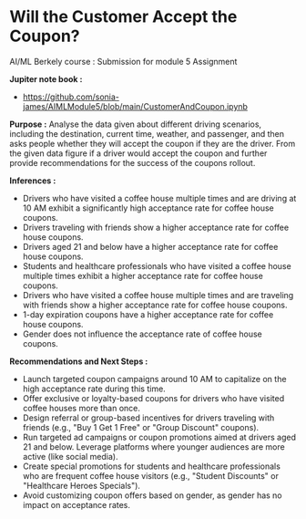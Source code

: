# Will the Customer Accept the Coupon?
AI/ML Berkely course : Submission for module 5 Assignment

**Jupiter note book  :** 
*  https://github.com/sonia-james/AIMLModule5/blob/main/CustomerAndCoupon.ipynb

**Purpose :** 
Analyse the data given about different driving scenarios, including the destination, current time, weather, and passenger, and then asks people whether they will accept the coupon if they are the driver. From the given data figure if a driver would accept the coupon and further provide recommendations for the success of the coupons rollout. 

**Inferences :** 

* Drivers who have visited a coffee house multiple times and are driving at 10 AM exhibit a significantly high acceptance rate for coffee house coupons.
* Drivers traveling with friends show a higher acceptance rate for coffee house coupons.
* Drivers aged 21 and below have a higher acceptance rate for coffee house coupons.
* Students and healthcare professionals who have visited a coffee house multiple times exhibit a higher acceptance rate for coffee house coupons.
* Drivers who have visited a coffee house multiple times and are traveling with friends show a higher acceptance rate for coffee house coupons.
* 1-day expiration coupons have a higher acceptance rate for coffee house coupons.
* Gender does not influence the acceptance rate of coffee house coupons.

**Recommendations and Next Steps :**
* Launch targeted coupon campaigns around 10 AM to capitalize on the high acceptance rate during this time.
* Offer exclusive or loyalty-based coupons for drivers who have visited coffee houses more than once.
* Design referral or group-based incentives for drivers traveling with friends (e.g., "Buy 1 Get 1 Free" or "Group Discount" coupons).
* Run targeted ad campaigns or coupon promotions aimed at drivers aged 21 and below. Leverage platforms where younger audiences are more active (like social media).
* Create special promotions for students and healthcare professionals who are frequent coffee house visitors (e.g., "Student Discounts" or "Healthcare Heroes Specials").
* Avoid customizing coupon offers based on gender, as gender has no impact on acceptance rates.



